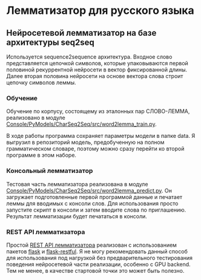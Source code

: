 # Лемматизатор для русского языка

## Нейросетевой лемматизатор на базе архитектуры seq2seq

Используется sequence2sequence архитектура. Входное слово представляется цепочкой символов,
которые упаковываются первой половиной рекуррентной нейросети в вектор
фиксированной длины. Далее вторая половина нейросети на основе вектора слова
строит цепочку символов леммы.

### Обучение

Обучение по корпусу, состоящему из эталонных пар СЛОВО-ЛЕММА, реализовано
в модуле [Console/PyModels/CharSeq2Seq/src/word2lemma_train.py](https://github.com/Koziev/word2lemma/blob/master/Console/PyModels/CharSeq2Seq/src/word2lemma_train.py).

В ходе работы программа сохраняет параметры модели в папке data. Я выгрузил в репозиторий
модель, предобученную на полном грамматическом словаре, поэтому можно сразу перейти ко второй
программе в этом наборе.

### Консольный лемматизатор

Тестовая часть лемматизатора реализована в модуле [Console/PyModels/CharSeq2Seq/src/word2lemma_predict.py](https://github.com/Koziev/word2lemma/blob/master/Console/PyModels/CharSeq2Seq/src/word2lemma_predict.py).
Он загружает подготовленные первой программой данные и печатает леммы
для вводимых с консоли слов. Для использования просто запустите скрипт в консоли и затем
вводите слова по приглашению. Результат лемматизации будет печататься в консоли.

### REST API лемматизатора

Простой [REST API лемматизатора](https://github.com/Koziev/word2lemma/blob/master/Console/PyModels/CharSeq2Seq/src/word2lemma_restapi.py) реализован с использованием пакетов [flask](http://flask.pocoo.org/docs/0.12/) и
[flask-restful](https://flask-restful.readthedocs.io/en/latest/index.html). Я не могу рекомендовать
данный способ для использования под нагрузкой без предварительного тестирования поведения
нейросетевой части реализации, особенно с GPU backend. Тем не менее, в качестве стартовой точки
это может быть полезно.


